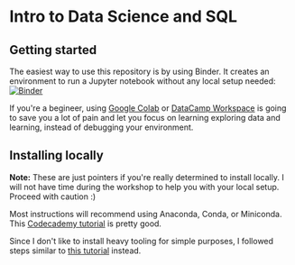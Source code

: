 # Intro to Data Science and SQL

## Getting started

The easiest way to use this repository is by using Binder. It creates an environment to run a 
Jupyter notebook without any local setup needed: [![Binder](https://mybinder.org/badge_logo.svg)](https://mybinder.org/v2/gh/trueskawka/data-science-and-sql/HEAD)

If you're a begineer, using [Google Colab](https://colab.research.google.com/) or 
[DataCamp Workspace](https://www.datacamp.com/workspace) is going to save you a lot of pain and let you 
focus on learning exploring data and learning, instead of debugging your environment.

## Installing locally

**Note:** These are just pointers if you're really determined to install locally. I will not have time 
during the workshop to help you with your local setup. Proceed with caution :)

Most instructions will recommend using Anaconda, Conda, or Miniconda. This [Codecademy tutorial](https://www.codecademy.com/article/setting-up-jupyter-notebook) is pretty good.

Since I don't like to install heavy tooling for simple purposes, I followed steps similar to [this tutorial](https://anshbadaya.medium.com/install-jupyter-notebook-without-anaconda-and-have-an-icon-to-run-it-in-your-desired-directory-3e0130ade7a6) instead.
